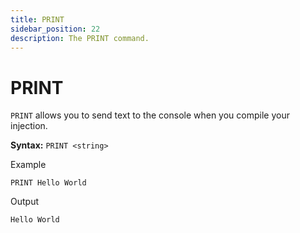 ```yaml
---
title: PRINT
sidebar_position: 22
description: The PRINT command.
---
```


# PRINT
`PRINT` allows you to send text to the console when you compile your injection.

**Syntax:** `PRINT <string>`

Example
```
PRINT Hello World
```

Output
```
Hello World
```